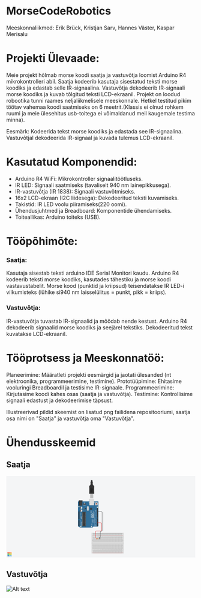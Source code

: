 # MorseCodeRobotics

Meeskonnaliikmed: Erik Brück, Kristjan Sarv, Hannes Väster, Kaspar Merisalu

# Projekti Ülevaade:

Meie projekt hõlmab morse koodi saatja ja vastuvõtja loomist Arduino R4 mikrokontrolleri abil. Saatja kodeerib kasutaja sisestatud teksti morse koodiks ja edastab selle IR-signaalina. Vastuvõtja dekodeerib IR-signaali morse koodiks ja kuvab tõlgitud teksti LCD-ekraanil. Projekt on loodud robootika tunni raames neljaliikmelisele meeskonnale. Hetkel testitud pikim töötav vahemaa koodi saatmiseks on 6 meetrit.(Klassis ei olnud rohkem ruumi ja meie ülesehitus usb-toitega ei võimaldanud meil kaugemale testima minna).

Eesmärk: Kodeerida tekst morse koodiks ja edastada see IR-signaalina.
Vastuvõtjal dekodeerida IR-signaal ja kuvada tulemus LCD-ekraanil.

# Kasutatud Komponendid:

 - Arduino R4 WiFi: Mikrokontroller signaalitöötluseks.
 - IR LED: Signaali saatmiseks (tavaliselt 940 nm lainepikkusega).
 - IR-vastuvõtja (IR 1838): Signaali vastuvõtmiseks.
 - 16x2 LCD-ekraan (I2C liidesega): Dekodeeritud teksti kuvamiseks.
 - Takistid: IR LED voolu piiramiseks(220 oomi).
 - Ühendusjuhtmed ja Breadboard: Komponentide ühendamiseks.
 - Toiteallikas: Arduino toiteks (USB).

# Tööpõhimõte:

### Saatja:
Kasutaja sisestab teksti arduino IDE Serial Monitori kaudu.
Arduino R4 kodeerib teksti morse koodiks, kasutades tähestiku ja morse koodi vastavustabelit.
Morse kood (punktid ja kriipsud) teisendatakse IR LED-i vilkumisteks (lühike si940 nm laisselülitus = punkt, pikk = kriips).


### Vastuvõtja:
IR-vastuvõtja tuvastab IR-signaalid ja mõõdab nende kestust.
Arduino R4 dekodeerib signaalid morse koodiks ja seejärel tekstiks.
Dekodeeritud tekst kuvatakse LCD-ekraanil.


# Tööprotsess ja Meeskonnatöö:

Planeerimine: Määratleti projekti eesmärgid ja jaotati ülesanded (nt elektroonika, programmeerimine, testimine).
Prototüüpimine: Ehitasime vooluringi Breadboardil ja testisime IR-signaale.
Programmeerimine: Kirjutasime koodi kahes osas (saatja ja vastuvõtja).
Testimine: Kontrollisime signaali edastust ja dekodeerimise täpsust.

Illustreerivad pildid skeemist on lisatud png failidena repositooriumi, saatja osa nimi on "Saatja" ja vastuvõtja oma "Vastuvõtja".

# Ühendusskeemid
  
## Saatja
![Alt text](Skeemid/Saatja.png)
## Vastuvõtja
![Alt text](Skeemid/Vastuvõtja.png)
